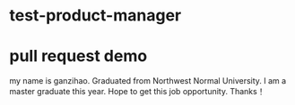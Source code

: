 # test-product-manager

# pull request demo
my name is ganzihao.
Graduated from Northwest Normal University.
I am a master graduate this year.
Hope to get this job opportunity.
Thanks！
